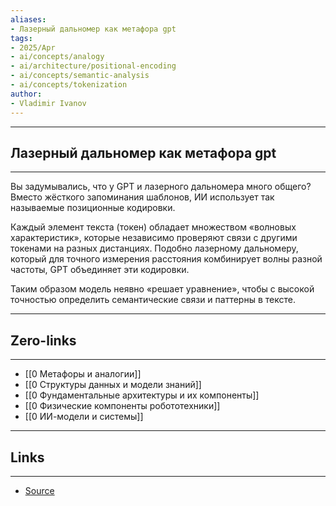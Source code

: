 ```yaml
---
aliases: 
- Лазерный дальномер как метафора gpt 
tags:
- 2025/Apr
- ai/concepts/analogy
- ai/architecture/positional-encoding
- ai/concepts/semantic-analysis
- ai/concepts/tokenization
author:
- Vladimir Ivanov
---
```

-----
##  Лазерный дальномер как метафора gpt 
-----
Вы задумывались, что у GPT и лазерного дальномера много общего? Вместо жёсткого запоминания шаблонов, ИИ использует так называемые позиционные кодировки.

Каждый элемент текста (токен) обладает множеством «волновых характеристик», которые независимо проверяют связи с другими токенами на разных дистанциях. Подобно лазерному дальномеру, который для точного измерения расстояния комбинирует волны разной частоты, GPT объединяет эти кодировки. 

Таким образом модель неявно «решает уравнение», чтобы с высокой точностью определить семантические связи и паттерны в тексте.

---
## Zero-links
---
- [[0 Метафоры и аналогии]]
- [[0 Структуры данных и модели знаний]]
- [[0 Фундаментальные архитектуры и их компоненты]]
- [[0 Физические компоненты робототехники]]
- [[0 ИИ-модели и системы]]

---
## Links
---
- [Source](https://t.me/turboproject/1604)